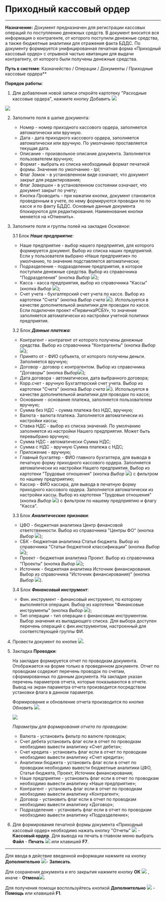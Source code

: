 ﻿#  Приходный кассовый ордер
_ _ _ _ _ _ _

**Назначение:** Документ предназначен для регистрации кассовых операций по поступлению денежных средств.
В документ вносится вся информация о контрагенте, от которого поступили денежные средства, а также бюджетные аналитики для отражения факта БДДС.
По документу формируется унифицированная печатная форма «Приходный кассовый ордер» с отрывной частью квитанции для выдачи контрагенту, от которого были получены денежные средства.

**Путь в системе**: Казначейство / Операции / Документы / Приходные кассовые ордера**

**Порядок работы**:

1. Для добавления новой записи откройте картотеку "Расходные кассовые ордера", нажмите кнопку Добавить ![](topic:Com.AddFiles.Buttons.Btn_Add.png)

![](topic:.AddFiles.Screenshot_20284.jpg)

2. Заполните поля в шапке документа:

    * Номер - номер приходного кассового ордера, заполняется автоматически или вручную.
    * Дата - дата приходного кассового ордера, заполняется автоматически или вручную. По умолчанию проставляется текущая дата.
    * Описание - произвольное описание документа. Заполняется пользователем вручную;
    * Формат - выбрать из списка необходимый формат печатной формы. Значение по умолчанию - *tpl*;
    * Флаг *Замок* - в установленном виде означает, что документ закрыт для редактирования;
    * Флаг *Завершен* - в установленном состоянии означает, что документ закрыт по учету;
    * Кнопка *Проводить* - при нажатии кнопки, документ становится проведенным в учете, по нему формируются проводки по по кассе и по факту БДДС.
    Основные данные документа блокируются для редактирования. Наименование кнопки меняется на «Отменить».

3. Заполните поля и группы полей на закладке *Основное*:

    3.1 Блок ***Наше предприятие***:

    * Наше предприятие - выбор нашего предприятия, для которого формируется документ. Выбор из списка наших предприятий. Если у пользователя выбрано «Наше предприятие» по умолчанию, то значение подставляется автоматически;
    * Подразделение - подразделение предприятия, в которое поступили денежные средства. Выбор из справочника "Подразделения" (кнопка *Выбор* ![](topic:Com.AddFiles.Buttons.Btn_select.png));
    * Касса - касса предприятия, выбор из справочника "Кассы" (кнопка *Выбор* ![](topic:Com.AddFiles.Buttons.Btn_select.png));
    * Счет учета - бухгалтерский счет учета по кассе. Выбор из картотеки "Счета" (кнопка *Выбор счета* ![](topic:Com.AddFiles.Buttons.Btn_Schet.png)). Используется в качестве дополнительной аналитики для проводки по кассе.
    Если подключен проект «ПервичкаРСБУ», то значение заполняется автоматически из настройки учетной политики предприятия.

    3.2 Блок ***Данные платежа***:

    * Контрагент - контрагент от которого получены денежные средства. Выбор из справочника "Контрагенты" (кнопка *Выбор* ![](topic:Com.AddFiles.Buttons.Btn_select.png));
    * Принято от - ФИО субъекта, от которого получены деньги. Заполняется вручную;
    * Договор - договор с контрагентом. Выбор из справочника "Договоры" (кнопка *Выбор*![](topic:Com.AddFiles.Buttons.Btn_select.png));
    * Дата договора - автоматически, дата выбранного договора;
    * Корр.счет - вручную Бухгалтерский счет учета. Выбор из картотеки "Счета" (кнопка *Выбор счета* ![](topic:Com.AddFiles.Buttons.Btn_Schet.png)). Используется в качестве дополнительной аналитики для проводки по кассе;
    * Основание - основание платежа, заполняется пользователем вручную;
    * Сумма без НДС - сумма платежа без НДС, вручную;
    * Валюта - валюта платежа. Заполняется автоматически из настройки кассы;
    * Ставка НДС - выбор из списка значений. По умолчанию заполняется из настройки Нашего предприятия. Может быть перевыбрано вручную;
    * Сумма НДС - автоматически Сумма НДС;
    * Сумма с НДС - вручную Сумма платежа с НДС;
    * Приложение - вручную;
    * Главный бухгалтер - ФИО главного бухгалтера, для вывода в печатную форму приходного кассового ордера. Заполняется автоматически из настройки Нашего предприятия. Выбор из картотеки "Трудовые отношения" (кнопка *Выбор* ![](topic:Com.AddFiles.Buttons.Btn_select.png)) с фильтром по нашему предприятию;
    * Кассир - ФИО кассира, для вывода в печатную форму приходного кассового ордера. Заполняется автоматически из настройки кассы. Выбор из картотеки "Трудовые отношения" (кнопка *Выбор* ![](topic:Com.AddFiles.Buttons.Btn_select.png)) с фильтром по нашему предприятию и флагу "Касса".

    3.3 Блок ***Аналитические признаки***:

    * ЦФО - бюджетная аналитика Центр финансовой ответственности. Выбор из справочника "Центры ФО" (кнопка *Выбор* ![](topic:Com.AddFiles.Buttons.Btn_select.png));
    * СБК - бюджетная аналитика Статья бюджета. Выбор из справочника "Статьи бюджетной классификации" (кнопка *Выбор* ![](topic:Com.AddFiles.Buttons.Btn_select.png));
    * Проект - бюджетная аналитика Проект. Выбор из справочника "Проекты" (кнопка *Выбор* ![](topic:Com.AddFiles.Buttons.Btn_select.png));
    * Источник - бюджетная аналитика Источник финансирования. Выбор из справочника "Источник финансирования)" (кнопка *Выбор* ![](topic:Com.AddFiles.Buttons.Btn_select.png)).

    3.4 Блок ***Финансовый инструмент***:

    * Фин. инструмент - финансовый инструмент, по которому выполняется операция. Выбор из картотеки "Финансовые инструменты" (кнопка *Выбор* ![](topic:Com.AddFiles.Buttons.Btn_select.png));
    * Тип операции - тип операции с финансовым инструментом. Выбор значения из выпадающего списка. Для выбора доступен перечень операций с фин.инструментом, настроенный для соответствующей группы ФИ.

4. Провести документ по кнопке ![](topic:Com.AddFiles.Buttons.Btn_Provodit.png).

5. Закладка **Проводки**:

    На закладке формируется отчет по проводкам документа. Отображается на форме только в проведенном документе. Отчет по проводкам содержит перечень
    проводок по счетам, сформированных по данным документа. На закладке указан перечень параметров отчета, которые показываются в отчете.
    Вывод на экран параметра отчета производится посредством установки флага в данном параметре.

    Формирование и обновление отчета производится по кнопке *Обновить* ![](topic:Com.AddFiles.Buttons.Btn_Refresh_mini.png).

    ![](topic:.AddFiles.Screenshot_20287.jpg)

    *Параметры для формирования отчета по проводкам*:

    * Валюта - установить фильтр по валюте проводок;
    * Счет дебета установить флаг если в отчет по проводкам необходимо вывести аналитику «Счет дебета»;
    * Счет кредита - установить флаг если в отчет по проводкам необходимо вывести аналитику «Счет кредита»;
    * Аналитики бюджета -  установить флаг если в отчет по проводкам необходимо вывести бюджетные аналитики ЦФО, Статья бюджета, Проект, Источник финансирования;
    * Наше предприятие - установить флаг если в отчет по проводкам необходимо вывести аналитику «Наше предприятие»;
    * Контрагент - установить флаг если в отчет по проводкам необходимо вывести аналитику «Контрагент»;
    * Договор - установить флаг если в отчет по проводкам необходимо вывести аналитику «Договор»;
    * Подразделение - установить флаг если в отчет по проводкам необходимо вывести аналитику «Подразделение»;

6. Для формирования печатной формы документа «Приходный кассовый ордер» необходимо нажать кнопку "Отчеты" ![](topic:Com.AddFiles.Buttons.Btn_Report.png) - **Кассовый ордер**.
Для вывода на печать в главном меню выбрать **Файл** - **Печать** ![](topic:Com.AddFiles.Buttons.Btn_print.png) или клавишей **F7**.

_____________________________________________
Для ввода в действие введенной информации нажмите на кнопку **Дополнительно** ![](topic:Com.AddFiles.Buttons.Btn_OK.png)- **Записать**.

Для сохранения документа и его закрытия нажмите кнопку **ОК** ![](topic:Com.AddFiles.Buttons.Btn_Ok_grey.png) , иначе  -  **Отмена**![](topic:Com.AddFiles.Buttons.BtnCloseCancel.png).

Для получения помощи воспользуйтесь кнопкой **Дополнительно** ![](topic:Com.AddFiles.Buttons.Btn_OK.png) - **Помощь** или клавишей **F1**.
